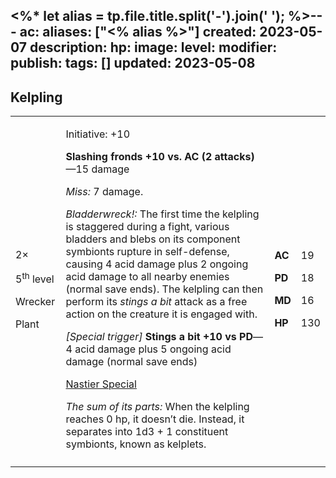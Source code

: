 <%* let alias = tp.file.title.split('-').join(' '); %>---
ac: 
aliases: ["<% alias %>"]
created: 2023-05-07
description: 
hp: 
image: 
level: 
modifier: 
publish: 
tags: []
updated: 2023-05-08
---

## Kelpling

<table>
<colgroup>
<col style="width: 16%" />
<col style="width: 71%" />
<col style="width: 5%" />
<col style="width: 6%" />
</colgroup>
<tbody>
<tr class="odd">
<td><p>2×</p>
<p>5<sup>th</sup> level</p>
<p>Wrecker</p>
<p>Plant</p></td>
<td><p>Initiative: +10</p>
<p><strong>Slashing fronds +10 vs. AC (2 attacks)</strong>—15 damage</p>
<p><em>Miss:</em> 7 damage.</p>
<p><em>Bladderwreck!:</em> The first time the kelpling is staggered
during a fight, various bladders and blebs on its component symbionts
rupture in self-defense, causing 4 acid damage plus 2 ongoing acid
damage to all nearby enemies (normal save ends). The kelpling can then
perform its <em>stings a bit</em> attack as a free action on the
creature it is engaged with.</p>
<p><em>[Special trigger]</em> <strong>Stings a bit +10 vs PD</strong>—4
acid damage plus 5 ongoing acid damage (normal save ends)</p>
<p><u>Nastier Special</u></p>
<p><em>The sum of its parts:</em> When the kelpling reaches 0 hp, it
doesn’t die. Instead, it separates into 1d3 + 1 constituent symbionts,
known as kelplets.</p></td>
<td><p><strong>AC</strong></p>
<p><strong>PD</strong></p>
<p><strong>MD</strong></p>
<p><strong>HP</strong></p></td>
<td><p>19</p>
<p>18</p>
<p>16</p>
<p>130</p></td>
</tr>
<tr class="even">
<td></td>
<td></td>
<td></td>
<td></td>
</tr>
</tbody>
</table>
